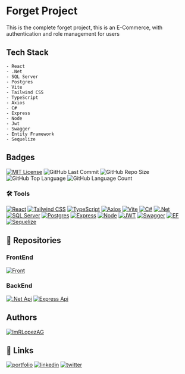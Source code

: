 # Forget Project

This is the complete forget project, this is an E-Commerce, with authentication and role management for users

## Tech Stack

```
- React
- .Net
- SQL Server
- Postgres
- Vite
- Tailwind CSS
- TypeScript
- Axios
- C#
- Express
- Node
- Jwt
- Swagger
- Entity Framework
- Sequelize
```

## Badges

[![MIT License](https://img.shields.io/badge/License-MIT-green.svg)](https://choosealicense.com/licenses/mit/)
![GitHub Last Commit](https://img.shields.io/github/last-commit/ImRLopezAG/Forget-Project)
![GitHub Repo Size](https://img.shields.io/github/repo-size/ImRLopezAG/Forget-Project)
![GitHub Top Language](https://img.shields.io/github/languages/top/ImRLopezAG/Forget-Project)
![GitHub Language Count](https://img.shields.io/github/languages/count/ImRLopezAG/Forget-Project)

### 🛠️ Tools

[![React](https://img.shields.io/badge/React-61DAFB?logo=react&logoColor=white)](https://reactjs.org/)
[![Tailwind CSS](https://img.shields.io/badge/Tailwind%20CSS-38B2AC?logo=tailwind-css&logoColor=white)](https://tailwindcss.com/)
[![TypeScript](https://img.shields.io/badge/TypeScript-3178C6?logo=typescript&logoColor=white)](https://www.typescriptlang.org/)
[![Axios](https://img.shields.io/badge/Axios-5A2D9C?logo=axios&logoColor=white)](https://axios-http.com/)
[![Vite](https://img.shields.io/badge/Vite-646CFF?logo=vite&logoColor=white)](https://vitejs.dev/)
[![C#](https://img.shields.io/badge/C%23-239120?logo=c-sharp&logoColor=white)](https://docs.microsoft.com/en-us/dotnet/csharp/)
[![.Net](https://img.shields.io/badge/.NET-5C2D91?logo=.net&logoColor=white)](https://dotnet.microsoft.com/)
[![SQL Server](https://img.shields.io/badge/SQL%20Server-CC2927?logo=microsoft-sql-server&logoColor=white)](https://www.microsoft.com/en-us/sql-server/sql-server-2019)
[![Postgres](https://img.shields.io/badge/Postgres-4169E1?logo=postgresql&logoColor=white)](https://www.postgresql.org/)
[![Express](https://img.shields.io/badge/Express-000000?logo=express&logoColor=white)](https://expressjs.com/)
[![Node](https://img.shields.io/badge/Node-339933?logo=node.js&logoColor=white)](https://nodejs.org/en/)
[![JWT](https://img.shields.io/badge/JWT-000000?logo=json-web-tokens&logoColor=white)](https://jwt.io/)
[![Swagger](https://img.shields.io/badge/Swagger-85EA2D?logo=swagger&logoColor=black)](https://swagger.io/)
[![EF](https://img.shields.io/badge/Entity%20Framework%20Core-5C2D91?logo=.net&logoColor=white)](https://docs.microsoft.com/en-us/ef/core/)
[![Sequelize](https://img.shields.io/badge/Sequelize-52B0E7?logo=sequelize&logoColor=white)](https://sequelize.org/)

## 🚀 Repositories

### FrontEnd

[![Front](https://img.shields.io/badge/React-61DAFB?logo=react&logoColor=white)](https://github.com/ImRLopezAG/Forget-Project/tree/main/Forget#readme)
### BackEnd

[![.Net Api](https://img.shields.io/badge/.Net-5C2D91?logo=.net&logoColor=white)](https://github.com/ImRLopezAG/Forget-Project/tree/main/Forget-Api#readme)
[![Express Api](https://img.shields.io/badge/Express-000000?logo=express&logoColor=white)](https://github.com/ImRLopezAG/Forget-Project/tree/main/Forget-Api-Ts#readme)

## Authors

[![ImRLopezAG](https://img.shields.io/badge/ImRLopezAG-000000?style=for-the-badge&logo=github&logoColor=white)](https://github.com/ImRLopezAG)

## 🔗 Links

[![portfolio](https://img.shields.io/badge/my_portfolio-000?style=for-the-badge&logo=ko-fi&logoColor=white)](https://imrlopez.dev)
[![linkedin](https://img.shields.io/badge/linkedin-0A66C2?style=for-the-badge&logo=linkedin&logoColor=white)](https://www.linkedin.com/in/angel-gabriel-lopez/)
[![twitter](https://img.shields.io/badge/twitter-1DA1F2?style=for-the-badge&logo=twitter&logoColor=white)](https://twitter.com/imr_lopez)

